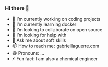 ### Hi there 👋

- 🔭 I’m currently working on coding projects
- 🌱 I’m currently learning docker
- 👯 I’m looking to collaborate on open source
- 🤔 I’m looking for help with 
- 💬 Ask me about soft skills
- 📫 How to reach me: gabrielllaguerre.com
- 😄 Pronouns: ...
- ⚡ Fun fact: I am also a chemical engineer

